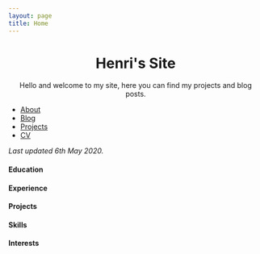 ```yaml
---
layout: page
title: Home
---
```


<div class="posts">

  <h1 style="text-align:center"> Henri's Site </h1>
  <p style="text-align:center">Hello and welcome to my site, here you can find my projects and blog posts. </p>
  <p class="social-links">
    <a href="https://github.com/henriwoodcock" class="social-link">
      <span class="fa-stack fa-lg">
        <i class="fa fa-circle fa-stack-2x"></i>
        <i class="fa fa-github fa-stack-1x fa-inverse"></i>
      </span>
    </a>
    <a href="https://www.linkedin.com/in/henri-woodcock-682338155/" class="social-link">
      <span class="fa-stack fa-lg">
        <i class="fa fa-circle fa-stack-2x"></i>
        <i class="fa fa-linkedin fa-stack-1x fa-inverse"></i>
      </span>
    </a>
  </p>
  <nav class="nav-home">
    <ul class="list">
      <li class="item">
        <a class="link" href="{{ site.url }}/about">About</a>
      </li>
      <li class="item">
        <a class="link" href="{{ site.url }}/blog">Blog</a>
      </li>
      <li class="item">
        <a class="link" href="{{ site.url }}/projects">Projects</a>
      </li>
      <li class="item">
        <a class="link" href="">CV</a>
      </li>
    </ul>
  </nav>
</div>

_Last updated 6th May 2020._

#### Education

#### Experience

#### Projects

#### Skills

#### Interests
